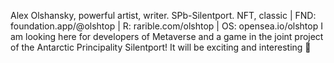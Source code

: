  Alex Olshansky, powerful artist, writer. SPb-Silentport. NFT, classic 
| FND: foundation.app/@olshtop 
| R: rarible.com/olshtop
| OS: opensea.io/olshtop 
I am looking here for developers of Metaverse and a game in the joint project of the Antarctic Principality Silentport! 
It will be exciting and interesting 🙋
